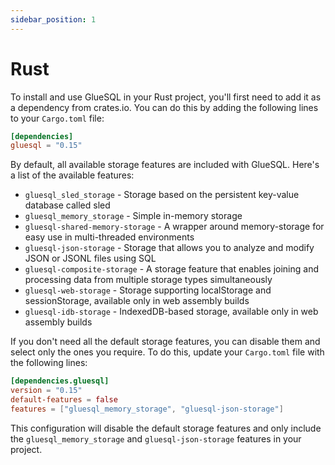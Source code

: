 ```yaml
---
sidebar_position: 1
---
```


# Rust

To install and use GlueSQL in your Rust project, you'll first need to add it as a dependency from crates.io. You can do this by adding the following lines to your `Cargo.toml` file:

```toml
[dependencies]
gluesql = "0.15"
```

By default, all available storage features are included with GlueSQL. Here's a list of the available features:

- `gluesql_sled_storage` - Storage based on the persistent key-value database called sled
- `gluesql_memory_storage` - Simple in-memory storage
- `gluesql-shared-memory-storage` - A wrapper around memory-storage for easy use in multi-threaded environments
- `gluesql-json-storage` - Storage that allows you to analyze and modify JSON or JSONL files using SQL
- `gluesql-composite-storage` - A storage feature that enables joining and processing data from multiple storage types simultaneously
- `gluesql-web-storage` - Storage supporting localStorage and sessionStorage, available only in web assembly builds
- `gluesql-idb-storage` - IndexedDB-based storage, available only in web assembly builds

If you don't need all the default storage features, you can disable them and select only the ones you require. To do this, update your `Cargo.toml` file with the following lines:

```toml
[dependencies.gluesql]
version = "0.15"
default-features = false
features = ["gluesql_memory_storage", "gluesql-json-storage"]
```

This configuration will disable the default storage features and only include the `gluesql_memory_storage` and `gluesql-json-storage` features in your project.

